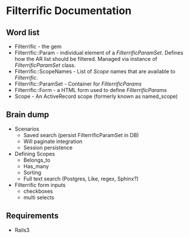 # Filterrific Documentation

## Word list

* Filterrific - the gem
* Filterrific::Param - individual element of a *FilterrificParamSet*.
  Defines how the AR list should be filtered. Managed via instance of *FilterrificParamSet* class.
* Filterrific::ScopeNames - List of *Scope* names that are available to *Filterrific*.
* Filterrific::ParamSet - Container for *FilterrificParams*
* Filterrific::Form - a HTML form used to define *FilterrificParams*
* Scope - An ActiveRecord scope (formerly known as named_scope)

## Brain dump

* Scenarios
  * Saved search (persist FilterrificParamSet in DB)
  * Will paginate integration
  * Session persistence
* Defining Scopes
  * Belongs_to
  * Has_many
  * Sorting
  * Full text search (Postgres, Like, regex, Sphinx?)
* Filterrific form inputs
  * checkboxes
  * multi selects

## Requirements

* Rails3

  